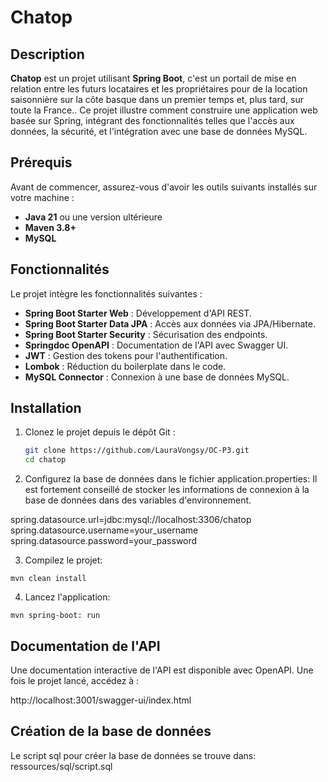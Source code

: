 # Chatop

## Description

**Chatop** est un projet utilisant **Spring Boot**, c'est un portail de mise en relation entre les futurs locataires et
les propriétaires
pour de la location saisonnière sur la côte basque dans un premier temps et, plus tard, sur toute la France..
Ce projet illustre comment construire une application web basée sur Spring, intégrant des fonctionnalités telles que
l'accès aux données,
la sécurité, et l'intégration avec une base de données MySQL.

## Prérequis

Avant de commencer, assurez-vous d'avoir les outils suivants installés sur votre machine :

- **Java 21** ou une version ultérieure
- **Maven 3.8+**
- **MySQL**

## Fonctionnalités

Le projet intègre les fonctionnalités suivantes :

- **Spring Boot Starter Web** : Développement d'API REST.
- **Spring Boot Starter Data JPA** : Accès aux données via JPA/Hibernate.
- **Spring Boot Starter Security** : Sécurisation des endpoints.
- **Springdoc OpenAPI** : Documentation de l'API avec Swagger UI.
- **JWT** : Gestion des tokens pour l'authentification.
- **Lombok** : Réduction du boilerplate dans le code.
- **MySQL Connector** : Connexion à une base de données MySQL.

## Installation

1. Clonez le projet depuis le dépôt Git :

   ```bash
   git clone https://github.com/LauraVongsy/OC-P3.git
   cd chatop

2. Configurez la base de données dans le fichier application.properties:
   Il est fortement conseillé de stocker les informations de connexion à la base de données dans des variables
   d'environnement.

spring.datasource.url=jdbc:mysql://localhost:3306/chatop
spring.datasource.username=your_username
spring.datasource.password=your_password

3. Compilez le projet:

```mvn clean install```

4. Lancez l'application:

```mvn spring-boot: run```

## Documentation de l'API

Une documentation interactive de l'API est disponible avec OpenAPI.
Une fois le projet lancé, accédez à :

http://localhost:3001/swagger-ui/index.html

## Création de la base de données

Le script sql pour créer la base de données se trouve dans: ressources/sql/script.sql




